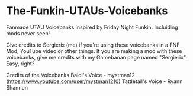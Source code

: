 # The-Funkin-UTAUs-Voicebanks
Fanmade UTAU Voicebanks inspired by Friday Night Funkin. Incluiding mods never seen!

Give credits to Sergierix (me) if you're using these voicebanks in a FNF Mod, YouTube video or other things. If you are making a mod with these voicebanks, give me credits with my Gamebanan page named "Sergierix". Easy, right?

Credits of the Voicebanks
Baldi's Voice - mystman12 (https://www.youtube.com/user/mystman1210)
Tattletail's Voice - Ryann Shannon

